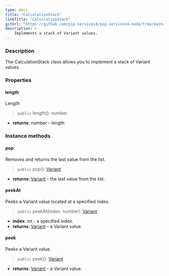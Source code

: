 ```yaml
---
type: docs
title: "CalculationStack"
linkTitle: "CalculationStack"
gitUrl: "https://github.com/pip-services4/pip-services4-node/tree/main/pip-services4-expressions-node"
description: > 
    Implements a stack of Variant values.
---
```


### Description

The CalculationStack class allows you to implement a stack of Variant values.

### Properties

#### length
Length
> `public` length(): number

- **returns**: number - length


### Instance methods

#### pop
Removes and returns the last value from the list.
> `public` pop(): [Variant](../../variants/variant)

- **returns**: [Variant](../../variants/variant) - the last value from the list.

#### peekAt
Peeks a Variant value located at a specified index.
> `public` peekAt(index: number): [Variant](../../variants/variant)

- **index**: int - a specified index.
- **returns**: [Variant](../../variants/variant) - a Variant value.

#### peek
Peeks a Variant value.
> `public` peek(): [Variant](../../variants/variant)

- **returns**: [Variant](../../variants/variant) - a Variant value.


